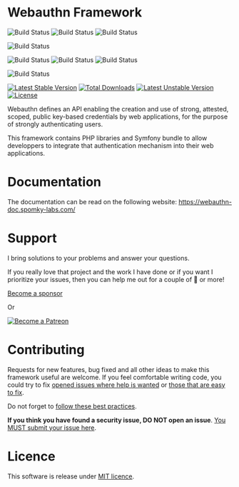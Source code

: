 Webauthn Framework
==================

![Build Status](https://github.com/web-auth/webauthn-framework/workflows/Coding%20Standards/badge.svg)
![Build Status](https://github.com/web-auth/webauthn-framework/workflows/Static%20Analyze/badge.svg)
![Build Status](https://github.com/web-auth/webauthn-framework/workflows/Security/badge.svg)

![Build Status](https://github.com/web-auth/webauthn-framework/workflows/Backwards%20compatibility%20verification/badge.svg)

![Build Status](https://github.com/web-auth/webauthn-framework/workflows/Unit%20Tests/badge.svg)
![Build Status](https://github.com/web-auth/webauthn-framework/workflows/Functional%20Tests/badge.svg)
![Build Status](https://github.com/web-auth/webauthn-framework/workflows/Lowest%20versions%20tests/badge.svg)

![Build Status](https://github.com/web-auth/webauthn-framework/workflows/Mutation%20Testing/badge.svg)

[![Latest Stable Version](https://poser.pugx.org/web-auth/webauthn-framework/v/stable.png)](https://packagist.org/packages/web-auth/webauthn-framework)
[![Total Downloads](https://poser.pugx.org/web-auth/webauthn-framework/downloads.png)](https://packagist.org/packages/web-auth/webauthn-framework)
[![Latest Unstable Version](https://poser.pugx.org/web-auth/webauthn-framework/v/unstable.png)](https://packagist.org/packages/web-auth/webauthn-framework)
[![License](https://poser.pugx.org/web-auth/webauthn-framework/license.png)](https://packagist.org/packages/web-auth/webauthn-framework)

Webauthn defines an API enabling the creation and use of strong, attested, scoped, public key-based credentials by web applications, for the purpose of strongly authenticating users.

This framework contains PHP libraries and Symfony bundle to allow developpers to integrate that authentication mechanism into their web applications.

# Documentation

The documentation can be read on the following website: https://webauthn-doc.spomky-labs.com/

# Support

I bring solutions to your problems and answer your questions.

If you really love that project and the work I have done or if you want I prioritize your issues, then you can help me out for a couple of :beers: or more!

[Become a sponsor](https://github.com/sponsors/Spomky)

Or

[![Become a Patreon](https://c5.patreon.com/external/logo/become_a_patron_button.png)](https://www.patreon.com/FlorentMorselli)

# Contributing

Requests for new features, bug fixed and all other ideas to make this framework useful are welcome.
If you feel comfortable writing code, you could try to fix [opened issues where help is wanted](https://github.com/web-auth/webauthn-framework/issues?q=label%3A%22help+wanted%22) or [those that are easy to fix](https://github.com/web-auth/webauthn-framework/labels/easy-pick).

Do not forget to [follow these best practices](.github/CONTRIBUTING.md).

**If you think you have found a security issue, DO NOT open an issue**. [You MUST submit your issue here](https://gitter.im/Spomky/).

# Licence

This software is release under [MIT licence](LICENSE).
